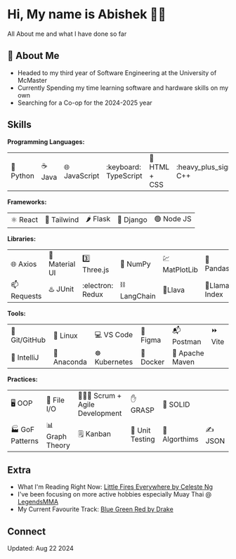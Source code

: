 # Hi, My name is Abishek 👋😄
All About me and what I have done so far 

## :book: About Me
* Headed to my third year of Software Engineering at the University of McMaster
* Currently Spending my time learning software and hardware skills on my own
* Searching for a Co-op for the 2024-2025 year

## Skills

**Programming Languages:** 
<table>
  <tr>
    <td>🐍 Python</td>
    <td>☕ Java</td>
    <td>🌐 JavaScript</td>
    <td>:keyboard: TypeScript</td>
    <td>🎨 HTML + CSS</td>
    <td>:heavy_plus_sign: C++</td>
    <td>🖥️ C</td>
    <td>💲 Bash</td>
    <td>MATLAB</td>
  </tr>
</table>

**Frameworks:**
<table>
  <tr>
    <td>⚛️ React</td>
    <td>💨 Tailwind</td>
    <td>🌶️ Flask</td>
    <td>🍜 Django</td>
    <td>🟢 Node JS</td>
  </tr>
</table>

**Libraries:**
<table>
  <tr>
    <td>🌐 Axios</td>
    <td>🔲 Material UI</td>
    <td>3️⃣ Three.js</td>
    <td>🍕 NumPy</td>
    <td>💹 MatPlotLib</td>
    <td>🐼 Pandas</td>
  </tr>
  <tr>
    <td>📫 Requests</td>
    <td>♨️ JUnit</td>
    <td>:electron: Redux</td>
    <td>⛓️LangChain</td>
    <td>🌋Llava</td>
    <td>🦙Llama Index</td>
    <td>🎎Pyppeteer</td>
  </tr>
</table>

**Tools:**
<table>
  <tr>
    <td>🔧 Git/GitHub</td>
    <td>🐧 Linux</td>
    <td>💻 VS Code</td>
    <td>🎨 Figma</td>
    <td>📬 Postman</td>
    <td>⏩ Vite</td>
  </tr>
  <tr>
    <td>🧠 IntelliJ</td>
    <td>🐍 Anaconda</td>
    <td>☸️ Kubernetes</td>
    <td>🐋 Docker</td>
    <td>🚁 Apache Maven</td>
  </tr>
</table>

**Practices:**
<table>
  <tr>
    <td> 🖥️ OOP </td>
    <td> 📁 File I/O </td>
    <td> 🧑‍🤝‍🧑 Scrum + Agile Development </td>
    <td> ✋ GRASP </td>
    <td> 🧊 SOLID </td>
  </tr>
  <tr>
    <td> 🏭 GoF Patterns </td>
    <td> 📊 Graph Theory </td>
    <td> 🗒️ Kanban </td>
    <td> 🧪 Unit Testing </td>
    <td> 🦾 Algorthims </td>
    <td> ✍️ JSON </td>
  </tr>
</table>

## Extra 
* What I'm Reading Right Now: [Little Fires Everywhere by Celeste Ng](https://www.goodreads.com/book/show/34273236-little-fires-everywhere)
* I've been focusing on more active hobbies especially Muay Thai @ [LegendsMMA](https://legendsmma.net/)
* My Current Favourite Track: [Blue Green Red by Drake](https://open.spotify.com/track/1HBv0BqHfm6sMsAUg5H3Yo) 

## Connect

Updated: Aug 22 2024

<!--
**abi2055/abi2055** is a ✨ _special_ ✨ repository because its `README.md` (this file) appears on your GitHub profile.

Here are some ideas to get you started:

- 🔭 I’m currently working on ...
- 🌱 I’m currently learning ...
- 👯 I’m looking to collaborate on ...
- 🤔 I’m looking for help with ...
- 💬 Ask me about ...
- 📫 How to reach me: ...
- 😄 Pronouns: ...
- ⚡ Fun fact: ...
-->
